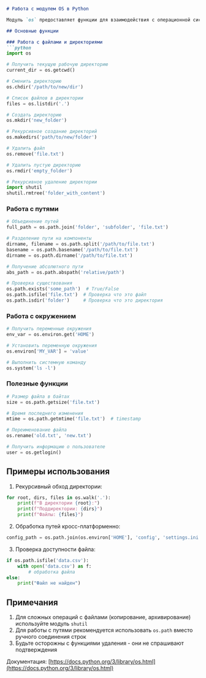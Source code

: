 ```markdown
# Работа с модулем OS в Python

Модуль `os` предоставляет функции для взаимодействия с операционной системой. Это один из самых полезных стандартных модулей Python для работы с файловой системой и окружением.

## Основные функции

### Работа с файлами и директориями
```python
import os

# Получить текущую рабочую директорию
current_dir = os.getcwd()

# Сменить директорию
os.chdir('/path/to/new/dir')

# Список файлов в директории
files = os.listdir('.')

# Создать директорию
os.mkdir('new_folder')

# Рекурсивное создание директорий
os.makedirs('path/to/new/folder')

# Удалить файл
os.remove('file.txt')

# Удалить пустую директорию
os.rmdir('empty_folder')

# Рекурсивное удаление директории
import shutil
shutil.rmtree('folder_with_content')
```

### Работа с путями
```python
# Объединение путей
full_path = os.path.join('folder', 'subfolder', 'file.txt')

# Разделение пути на компоненты
dirname, filename = os.path.split('/path/to/file.txt')
basename = os.path.basename('/path/to/file.txt')
dirname = os.path.dirname('/path/to/file.txt')

# Получение абсолютного пути
abs_path = os.path.abspath('relative/path')

# Проверка существования
os.path.exists('some_path')  # True/False
os.path.isfile('file.txt')  # Проверка что это файл
os.path.isdir('folder')     # Проверка что это директория
```

### Работа с окружением
```python
# Получить переменные окружения
env_var = os.environ.get('HOME')

# Установить переменную окружения
os.environ['MY_VAR'] = 'value'

# Выполнить системную команду
os.system('ls -l')
```

### Полезные функции
```python
# Размер файла в байтах
size = os.path.getsize('file.txt')

# Время последнего изменения
mtime = os.path.getmtime('file.txt')  # timestamp

# Переименование файла
os.rename('old.txt', 'new.txt')

# Получить информацию о пользователе
user = os.getlogin()
```

## Примеры использования

1. Рекурсивный обход директории:
```python
for root, dirs, files in os.walk('.'):
    print(f"В директории {root}:")
    print(f"Поддиректории: {dirs}")
    print(f"Файлы: {files}")
```

2. Обработка путей кросс-платформенно:
```python
config_path = os.path.join(os.environ['HOME'], 'config', 'settings.ini')
```

3. Проверка доступности файла:
```python
if os.path.isfile('data.csv'):
    with open('data.csv') as f:
        # обработка файла
else:
    print("Файл не найден")
```

## Примечания

1. Для сложных операций с файлами (копирование, архивирование) используйте модуль `shutil`
2. Для работы с путями рекомендуется использовать `os.path` вместо ручного соединения строк
3. Будьте осторожны с функциями удаления - они не спрашивают подтверждения

Документация: [https://docs.python.org/3/library/os.html](https://docs.python.org/3/library/os.html)
```